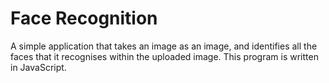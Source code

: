 # Face Recognition

A simple application that takes an image as an image, and identifies all the faces that it recognises within the uploaded image. This program is written in JavaScript.
